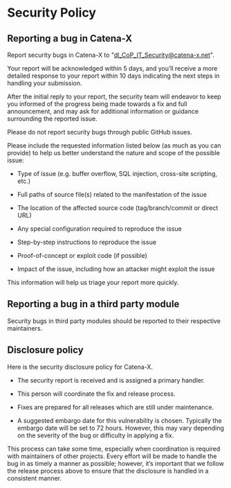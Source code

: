 # Security Policy

## Reporting a bug in Catena-X

Report security bugs in Catena-X to "dl_CoP_IT_Security@catena-x.net".

Your report will be acknowledged within 5 days, and you’ll receive a more detailed response to your report within 10 days indicating the next steps in handling your submission.

After the initial reply to your report, the security team will endeavor to keep you informed of the progress being made towards a fix and full announcement, and may ask for additional information or guidance surrounding the reported issue.

Please do not report security bugs through public GitHub issues.

Please include the requested information listed below (as much as you can provide) to help us better understand the nature and scope of the possible issue:

- Type of issue (e.g. buffer overflow, SQL injection, cross-site scripting, etc.)

- Full paths of source file(s) related to the manifestation of the issue

- The location of the affected source code (tag/branch/commit or direct URL)

- Any special configuration required to reproduce the issue

- Step-by-step instructions to reproduce the issue

- Proof-of-concept or exploit code (if possible)

- Impact of the issue, including how an attacker might exploit the issue

This information will help us triage your report more quickly.

## Reporting a bug in a third party module

Security bugs in third party modules should be reported to their respective maintainers.

## Disclosure policy

Here is the security disclosure policy for Catena-X.

- The security report is received and is assigned a primary handler.

- This person will coordinate the fix and release process.

- Fixes are prepared for all releases which are still under maintenance.

- A suggested embargo date for this vulnerability is chosen. Typically the embargo date will be set to 72 hours. However, this may vary depending on the severity of the bug or difficulty in applying a fix.

This process can take some time, especially when coordination is required with maintainers of other projects. 
Every effort will be made to handle the bug in as timely a manner as possible; however, it’s important that we follow the release process above to ensure that the disclosure is handled in a consistent manner.